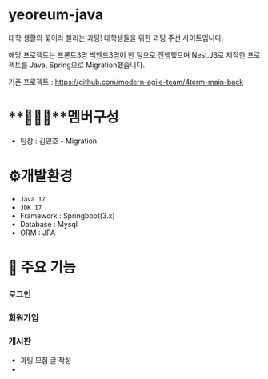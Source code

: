 # yeoreum-java
대학 생활의 꽃이라 불리는 과팅! 대학생들을 위한 과팅 주선 사이트입니다.

해당 프로젝트는 프론트3명 백엔드3명이 한 팀으로 진행했으며 Nest.JS로 제작한 프로젝트를 Java, Spring으로 Migration했습니다.

기존 프로젝트 : https://github.com/modern-agile-team/4term-main-back

# **🧑‍🤝‍🧑**멤버구성

- 팀장 : 김민호 - Migration

# **⚙️**개발환경

- `Java 17`
- `JDK 17`
- Framework : Springboot(3.x)
- Database : Mysql
- ORM : JPA

# **📌 주요 기능**

### 로그인

### 회원가입

### 게시판

- 과팅 모집 글 작성
-
